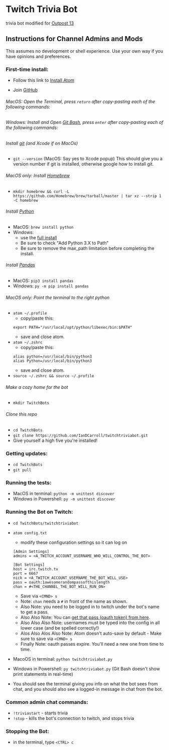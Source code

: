 # Twitch Trivia Bot

trivia bot modified for [Outpost 13](https://www.twitch.tv/outpost13)

## Instructions for Channel Admins and Mods
This assumes no development or shell experience. Use your own way if you have opinions and preferences.

### First-time install:

 - Follow this link to [Install Atom](https://atom.io/)

 - Join [GitHub](https://github.com/join)

 ###### MacOS: Open the Terminal, press `return` after copy-pasting each of the following commands:
 ###### Windows: Install and Open [Git Bash](https://gitforwindows.org/), press `enter` after copy-pasting each of the following commands:
 ###### Install [git](https://git-scm.com/book/en/v2/Getting-Started-Installing-Git) (and Xcode if on MacOs)
 -  `git --version` (MacOS: Say yes to Xcode popup) This should give you a version number if git is installed, otherwise google how to install git.
 ###### MacOS only: Install [Homebrew](https://brew.sh/)
 - `mkdir homebrew && curl -L https://github.com/Homebrew/brew/tarball/master | tar xz --strip 1 -C homebrew`
 ###### Install [Python](https://docs.python-guide.org/starting/install3/osx/)
 - MacOS: `brew install python`
 - Windows:
    - use the [full install](https://docs.python.org/3/using/windows.html#windows-full)
    - Be sure to check "Add Python 3.X to Path"
    - Be sure to remove the max_path limitation before completing the install.
 ###### Install [Pandas](https://pandas.pydata.org/pandas-docs/stable/getting_started/install.html)
 - MacOS: `pip3 install pandas`
 - Windows: `py -m pip install pandas`
 ###### MacOS only: Point the terminal to the right python
 - `atom ~/.profile`
   - copy/paste this:
   ```
   export PATH="/usr/local/opt/python/libexec/bin:$PATH"
   ```
   - save and close atom.
 - `atom ~/.zshrc`
   - copy/paste this:
   ```
   alias python=/usr/local/bin/python3
   alias Python=/usr/local/bin/python3
   ```
   - save and close atom.
 - `source ~/.zshrc && source ~/.profile`
 ###### Make a cozy home for the bot
 - `mkdir TwitchBots`
 ###### Clone this repo
 - `cd TwitchBots`
 - `git clone https://github.com/IanDCarroll/twitchtriviabot.git`
 - Give yourself a high five you're installed!

### Getting updates:
 - `cd TwitchBots`
 - `git pull`

### Running the tests:

 - MacOS in terminal: `python -m unittest discover`
 - Windows in Powershell: `py -m unittest discover`

### Running the Bot on Twitch:

 - `cd TwitchBots/twitchtriviabot`
 - `atom config.txt`
   - modify these configuration settings so it can log on

   ```
   [Admin Settings]
   admins = <A_TWITCH_ACCOUNT_USERNAME_WHO_WILL_CONTROL_THE_BOT>

   [Bot Settings]
   host = irc.twitch.tv
   port = 6667
   nick = <A_TWITCH_ACCOUNT_USERNAME_THE_BOT_WILL_USE>
   pass = oauth:1awesomerandompassofthislength
   chan = #<THE_CHANNEL_THE_BOT_WILL_RUN_ON>
   ```
   - Save via `<CMND> s`
   - Note: `chan` needs a `#` in front of the name as shown.
   - Also Note: you need to be logged in to twitch under the bot's name to get a pass.
   - Also Also Note: You can [get that pass (oauth token) from here](https://twitchapps.com/tmi/).
   - Also Also Also Note: usernames must be typed into the config in all lower case (and be spelled correctly!)
   - Alos Also Alos Also Note: Atom doesn't auto-save by default - Make sure to save via `<CMND> s`
   - Finally Note: oauth passes expire. You'll need a new one from time to time.

 - MacoOS in terminal: `python twitchtriviabot.py`
 - Windows in Powershell: `py twitchtriviabot.py` (Git Bash doesn't show print statements in real-time)
 - You should see the terminal giving you info on what the bot sees from chat, and you should also see a logged-in message in chat from the bot.

### Common admin chat commands:

- `!triviastart` - starts trivia
- `!stop` - kills the bot's connection to twitch, and stops trivia

### Stopping the Bot:

 - in the terminal, type `<CTRL> c`
